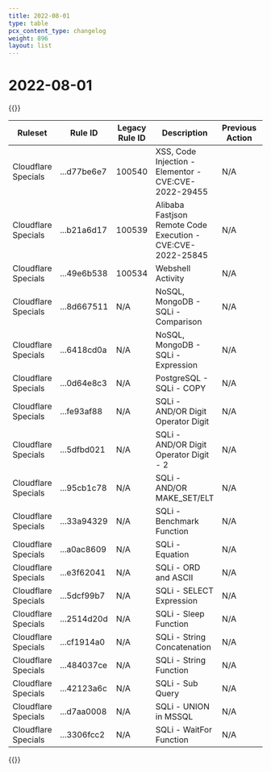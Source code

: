 ```yaml
---
title: 2022-08-01
type: table
pcx_content_type: changelog
weight: 896
layout: list
---
```


# 2022-08-01

{{<table-wrap>}}

<table style="width: 100%">
  <thead>
    <tr>
      <th>Ruleset</th>
      <th>Rule ID</th>
      <th>Legacy Rule ID</th>
      <th>Description</th>
      <th>Previous Action</th>
      <th>New Action</th>
    </tr>
  </thead>
  <tbody>
    <tr>
      <td>Cloudflare Specials</td>
      <td>...d77be6e7</td>
      <td>100540</td>
      <td>XSS, Code Injection - Elementor - CVE:CVE-2022-29455</td>
      <td>N/A</td>
      <td>Block</td>
    </tr>
    <tr>
      <td>Cloudflare Specials</td>
      <td>...b21a6d17</td>
      <td>100539</td>
      <td>Alibaba Fastjson Remote Code Execution - CVE:CVE-2022-25845</td>
      <td>N/A</td>
      <td>Block</td>
    </tr>
    <tr>
      <td>Cloudflare Specials</td>
      <td>...49e6b538</td>
      <td>100534</td>
      <td>Webshell Activity</td>
      <td>N/A</td>
      <td>Block</td>
    </tr>
    <tr>
      <td>Cloudflare Specials</td>
      <td>...8d667511</td>
      <td>N/A</td>
      <td>NoSQL, MongoDB - SQLi - Comparison</td>
      <td>N/A</td>
      <td>Disable</td>
    </tr>
    <tr>
      <td>Cloudflare Specials</td>
      <td>...6418cd0a</td>
      <td>N/A</td>
      <td>NoSQL, MongoDB - SQLi - Expression</td>
      <td>N/A</td>
      <td>Disable</td>
    </tr>
    <tr>
      <td>Cloudflare Specials</td>
      <td>...0d64e8c3</td>
      <td>N/A</td>
      <td>PostgreSQL - SQLi - COPY</td>
      <td>N/A</td>
      <td>Disable</td>
    </tr>
    <tr>
      <td>Cloudflare Specials</td>
      <td>...fe93af88</td>
      <td>N/A</td>
      <td>SQLi - AND/OR Digit Operator Digit</td>
      <td>N/A</td>
      <td>Disable</td>
    </tr>
    <tr>
      <td>Cloudflare Specials</td>
      <td>...5dfbd021</td>
      <td>N/A</td>
      <td>SQLi - AND/OR Digit Operator Digit - 2</td>
      <td>N/A</td>
      <td>Disable</td>
    </tr>
    <tr>
      <td>Cloudflare Specials</td>
      <td>...95cb1c78</td>
      <td>N/A</td>
      <td>SQLi - AND/OR MAKE_SET/ELT</td>
      <td>N/A</td>
      <td>Disable</td>
    </tr>
    <tr>
      <td>Cloudflare Specials</td>
      <td>...33a94329</td>
      <td>N/A</td>
      <td>SQLi - Benchmark Function</td>
      <td>N/A</td>
      <td>Disable</td>
    </tr>
    <tr>
      <td>Cloudflare Specials</td>
      <td>...a0ac8609</td>
      <td>N/A</td>
      <td>SQLi - Equation</td>
      <td>N/A</td>
      <td>Disable</td>
    </tr>
    <tr>
      <td>Cloudflare Specials</td>
      <td>...e3f62041</td>
      <td>N/A</td>
      <td>SQLi - ORD and ASCII</td>
      <td>N/A</td>
      <td>Disable</td>
    </tr>
    <tr>
      <td>Cloudflare Specials</td>
      <td>...5dcf99b7</td>
      <td>N/A</td>
      <td>SQLi - SELECT Expression</td>
      <td>N/A</td>
      <td>Disable</td>
    </tr>
    <tr>
      <td>Cloudflare Specials</td>
      <td>...2514d20d</td>
      <td>N/A</td>
      <td>SQLi - Sleep Function</td>
      <td>N/A</td>
      <td>Disable</td>
    </tr>
    <tr>
      <td>Cloudflare Specials</td>
      <td>...cf1914a0</td>
      <td>N/A</td>
      <td>SQLi - String Concatenation</td>
      <td>N/A</td>
      <td>Disable</td>
    </tr>
    <tr>
      <td>Cloudflare Specials</td>
      <td>...484037ce</td>
      <td>N/A</td>
      <td>SQLi - String Function</td>
      <td>N/A</td>
      <td>Disable</td>
    </tr>
    <tr>
      <td>Cloudflare Specials</td>
      <td>...42123a6c</td>
      <td>N/A</td>
      <td>SQLi - Sub Query</td>
      <td>N/A</td>
      <td>Disable</td>
    </tr>
    <tr>
      <td>Cloudflare Specials</td>
      <td>...d7aa0008</td>
      <td>N/A</td>
      <td>SQLi - UNION in MSSQL</td>
      <td>N/A</td>
      <td>Disable</td>
    </tr>
    <tr>
      <td>Cloudflare Specials</td>
      <td>...3306fcc2</td>
      <td>N/A</td>
      <td>SQLi - WaitFor Function</td>
      <td>N/A</td>
      <td>Disable</td>
    </tr>
  </tbody>
</table>
{{</table-wrap>}}
